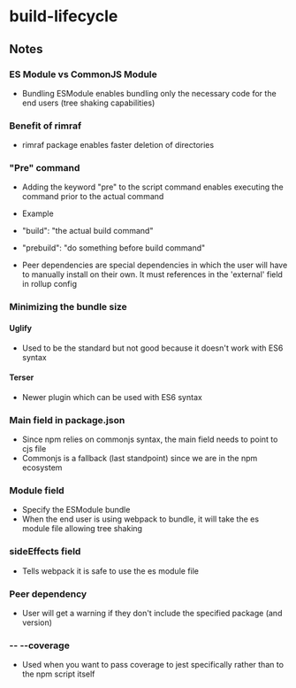 # build-lifecycle

## Notes

### ES Module vs CommonJS Module

- Bundling ESModule enables bundling only the necessary code for the end users (tree shaking capabilities)

### Benefit of rimraf

- rimraf package enables faster deletion of directories

### "Pre" command

- Adding the keyword "pre" to the script command enables executing the command prior to the actual command
- Example
- "build": "the actual build command"
- "prebuild": "do something before build command"

- Peer dependencies are special dependencies in which the user will have to manually install on their own. It must references in the 'external' field in rollup config

### Minimizing the bundle size

#### Uglify

- Used to be the standard but not good because it doesn't work with ES6 syntax

#### Terser

- Newer plugin which can be used with ES6 syntax

### Main field in package.json

- Since npm relies on commonjs syntax, the main field needs to point to cjs file
- Commonjs is a fallback (last standpoint) since we are in the npm ecosystem

### Module field

- Specify the ESModule bundle
- When the end user is using webpack to bundle, it will take the es module file allowing tree shaking

### sideEffects field

- Tells webpack it is safe to use the es module file

### Peer dependency

- User will get a warning if they don't include the specified package (and version)

### -- --coverage

- Used when you want to pass coverage to jest specifically rather than to the npm script itself
